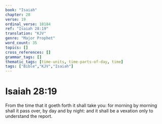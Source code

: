 ```yaml
---
book: "Isaiah"
chapter: 28
verse: 19
ordinal_verse: 18184
ref: "Isaiah 28:19"
translation: "KJV"
genre: "Major Prophet"
word_count: 35
topics: []
cross_references: []
grammar_tags: []
thematic_tags: [time-units, time-parts-of-day, time]
tags: ["Bible","KJV","Isaiah"]
---
```


# Isaiah 28:19

From the time that it goeth forth it shall take you: for morning by morning shall it pass over, by day and by night: and it shall be a vexation only to understand the report.
